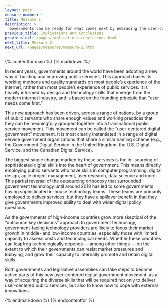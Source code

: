 ```yaml
---
layout: page
measure_number: 1
title: Measure 1
description: >
  Governments can be ready for what comes next by embracing the user-centered digital government movement.
previous_title: Implications and Conclusions 
previous_url: /pages/implications-conclusions.html
next_title: Measure 2
next_url: /pages/measures/measure-2.html
---
```


{% contentfor main %}
{% markdown %}

In recent years, governments around the world have been adopting a new way of building and improving public services. This approach bases its working methods and quality standards on most people’s experience of the internet, rather than most people’s experience of public services. It is heavily informed by design and technology skills that emerge from the modern internet industry, and is based on the founding principle that “user needs come first.”

This new approach has been driven, across a range of nations, by a group of public servants who share enough values and working practices that they can be meaningfully grouped together into a transnational public service movement. This movement can be called the “user-centered digital government” movement. It is most clearly instantiated in a range of digital service government organizations that share a similar naming scheme (e.g., the Government Digital Service in the United Kingdom, the U.S. Digital Service, and the Canadian Digital Service).

The biggest single change marked by these services is the in- sourcing of sophisticated digital skills into the heart of government. This means directly employing public servants who have skills in computer programming, digital design, agile project management, user research, data science and more. This partial reversal of the outsourcing orthodoxy that surrounded government technology until around 2010 has led to some governments having sophisticated in-house technology teams. These teams are primarily employed to deliver services, but they have a spillover benefit in that they give governments improved ability to deal with wider digital policy questions.

As the governments of high-income countries grow more skeptical of the “outsource key decisions” approach to government technology, government-facing technology providers are likely to focus their market growth in middle- and low-income countries, especially
those with limited capacity to assess costs and technological needs. Whether these countries can leapfrog technologically depends — among other things — on the extent to which their governments can resist market pressures and lobbying, and grow their capacity to internally promote and retain digital skills.

Both governments and legislative assemblies can take steps to become active parts of this new user-centered digital government movement, as a way of acquiring the diverse skills that will be required not only to deliver user-centered public services, but also to know how to cope with external innovations.

{% endmarkdown %}
{% endcontentfor %}
